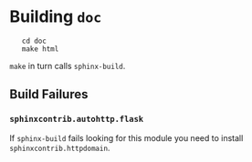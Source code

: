 # Building `doc`
```
   cd doc
   make html
```
`make` in turn calls `sphinx-build`.

## Build Failures

### `sphinxcontrib.autohttp.flask`

If `sphinx-build` fails looking for this module you need to install `sphinxcontrib.httpdomain`.
